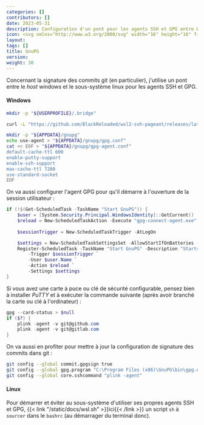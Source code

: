 ```yaml
---
categories: []
contributors: []
date: 2023-05-31
description: Configuration d'un pont pour les agents SSH et GPG entre WSL et le host Windows pour la signature des commits.
icon: <svg xmlns="http://www.w3.org/2000/svg" width="16" height="16" fill="currentColor" class="bi bi-lock me-2" viewBox="0 0 16 16"><path d="M8 1a2 2 0 0 1 2 2v4H6V3a2 2 0 0 1 2-2zm3 6V3a3 3 0 0 0-6 0v4a2 2 0 0 0-2 2v5a2 2 0 0 0 2 2h6a2 2 0 0 0 2-2V9a2 2 0 0 0-2-2zM5 8h6a1 1 0 0 1 1 1v5a1 1 0 0 1-1 1H5a1 1 0 0 1-1-1V9a1 1 0 0 1 1-1z"/></svg>
layout:
tags: []
title: GnuPG
version:
weight: 30
---
```


Concernant la signature des commits git (en particulier), j'utilise un pont entre le *host* windows et le sous-système linux pour les agents SSH et GPG.

#### Windows

```sh
mkdir -p "${USERPROFILE}/.bridge"

curl -L "https://github.com/BlackReloaded/wsl2-ssh-pageant/releases/latest/download/wsl2-ssh-pageant.exe" -o "${USERPROFILE}/.bridge/wsl2-ssh-pageant.exe"

mkdir -p "${APPDATA}/gnupg"
echo use-agent > "${APPDATA}/gnupg/gpg.conf"
cat << EOF > "${APPDATA}/gnupg/gpg-agent.conf"
default-cache-ttl 600
enable-putty-support
enable-ssh-support
max-cache-ttl 7200
use-standard-socket
EOF
```

On va aussi configurer l'agent GPG pour qu'il démarre à l'ouverture de la session utilisateur :
```ps1
if (!$(Get-ScheduledTask -TaskName "Start GnuPG")) {
    $user = [System.Security.Principal.WindowsIdentity]::GetCurrent()
    $reload = New-ScheduledTaskAction -Execute "gpg-connect-agent.exe" -Argument "reloadagent /bye"
    
    $sessionTrigger = New-ScheduledTaskTrigger -AtLogOn

    $settings = New-ScheduledTaskSettingsSet -AllowStartIfOnBatteries -DontStopIfGoingOnBatteries -DontStopOnIdleEnd
    Register-ScheduledTask -TaskName "Start GnuPG" -Description "Starts GnuPG agent" `
        -Trigger $sessionTrigger `
        -User $user.Name `
        -Action $reload `
        -Settings $settings
}
```

Si vous avez une carte à puce ou clé de sécurité configurable, pensez bien à installer *PuTTY* et à exécuter la commande suivante (après avoir branché la carte ou clé à l'ordinateur) :
```ps1
gpg --card-status > $null
if ($?) {
    plink -agent -v git@github.com
    plink -agent -v git@gitlab.com
}
```

On va aussi en profiter pour mettre à jour la configuration de signature des commits dans git :
```sh
git config --global commit.gpgsign true
git config --global gpg.program "C:\Program Files (x86)\GnuPG\bin\gpg.exe"
git config --global core.sshcommand "plink -agent"
```

#### Linux

Pour démarrer et éviter au sous-système d'utiliser ses propres agents SSH et GPG, {{< link "/static/docs/wsl.sh" >}}ici{{< /link >}} un script `sh` à `sourcer` dans le `bashrc` (au démarrager du terminal donc).